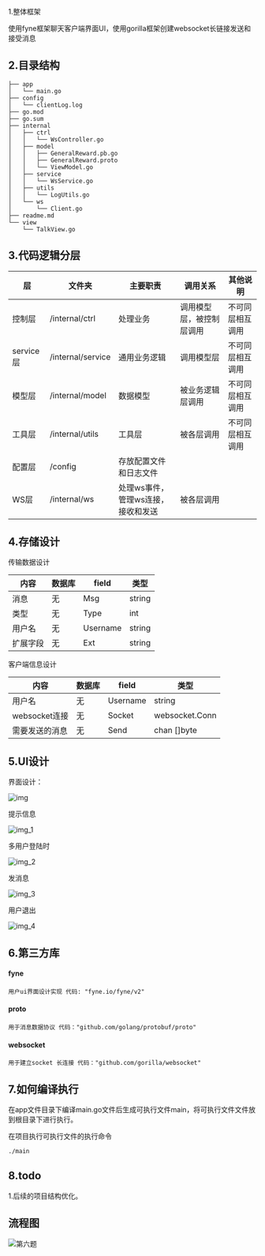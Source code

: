 1.整体框架

使用fyne框架聊天客户端界面UI，使用gorilla框架创建websocket长链接发送和接受消息

## 2.目录结构

```
├── app
│   └── main.go
├── config
│   └── clientLog.log
├── go.mod
├── go.sum
├── internal
│   ├── ctrl
│   │   └── WsController.go
│   ├── model
│   │   ├── GeneralReward.pb.go
│   │   ├── GeneralReward.proto
│   │   └── ViewModel.go
│   ├── service
│   │   └── WsService.go
│   ├── utils
│   │   └── LogUtils.go
│   └── ws
│       └── Client.go
├── readme.md
└── view
    └── TalkView.go
```



## 3.代码逻辑分层

| 层        | 文件夹            | 主要职责                           | 调用关系                 | 其他说明         |
| --------- | ----------------- | ---------------------------------- | ------------------------ | ---------------- |
| 控制层    | /internal/ctrl    | 处理业务                           | 调用模型层，被控制层调用 | 不可同层相互调用 |
| service层 | /internal/service | 通用业务逻辑                       | 调用模型层               | 不可同层相互调用 |
| 模型层    | /internal/model   | 数据模型                           | 被业务逻辑层调用         | 不可同层相互调用 |
| 工具层    | /internal/utils   | 工具层                             | 被各层调用               | 不可同层相互调用 |
| 配置层    | /config           | 存放配置文件和日志文件             |                          |                  |
| WS层      | /internal/ws      | 处理ws事件，管理ws连接，接收和发送 | 被各层调用               |                  |

## 4.存储设计

传输数据设计

| 内容     | 数据库 | field    | 类型   |
| -------- | ------ | -------- | ------ |
| 消息     | 无     | Msg      | string |
| 类型     | 无     | Type     | int    |
| 用户名   | 无     | Username | string |
| 扩展字段 | 无     | Ext      | string |

客户端信息设计

| 内容           | 数据库 | field    | 类型           |
| -------------- | ------ | -------- | -------------- |
| 用户名         | 无     | Username | string         |
| websocket连接  | 无     | Socket   | websocket.Conn |
| 需要发送的消息 | 无     | Send     | chan []byte    |



## 5.UI设计

界面设计：

![img](img.png)

提示信息

![img_1](img_1.png)

多用户登陆时

![img_2](img_2.png)

发消息

![img_3](img_3.png)

用户退出

![img_4](img_4.png)



## 6.第三方库

#### fyne

```
用户ui界面设计实现 代码: "fyne.io/fyne/v2"
```

#### proto

```
用于消息数据协议 代码："github.com/golang/protobuf/proto"
```

#### websocket

```
用于建立socket 长连接 代码："github.com/gorilla/websocket"
```



## 7.如何编译执行

在app文件目录下编译main.go文件后生成可执行文件main，将可执行文件文件放到根目录下进行执行。

在项目执行可执行文件的执行命令

```sh
./main
```



## 8.todo

1.后续的项目结构优化。

## 流程图

![第六题](第六题.png)
